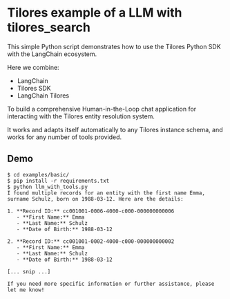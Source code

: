 # Tilores example of a LLM with tilores_search

This simple Python script demonstrates how to use the Tilores Python SDK with the LangChain ecosystem.

Here we combine:

* LangChain
* Tilores SDK
* LangChain Tilores

To build a comprehensive Human-in-the-Loop chat application for interacting with the
Tilores entity resolution system.

It works and adapts itself automatically to any Tilores instance schema, and works for
any number of tools provided.

## Demo

```console
$ cd examples/basic/
$ pip install -r requirements.txt
$ python llm_with_tools.py
I found multiple records for an entity with the first name Emma, surname Schulz, born on 1988-03-12. Here are the details:

1. **Record ID:** cc001001-0006-4000-c000-000000000006
   - **First Name:** Emma
   - **Last Name:** Schulz
   - **Date of Birth:** 1988-03-12

2. **Record ID:** cc001001-0002-4000-c000-000000000002
   - **First Name:** Emma
   - **Last Name:** Schulz
   - **Date of Birth:** 1988-03-12

[... snip ...]

If you need more specific information or further assistance, please let me know!
```

